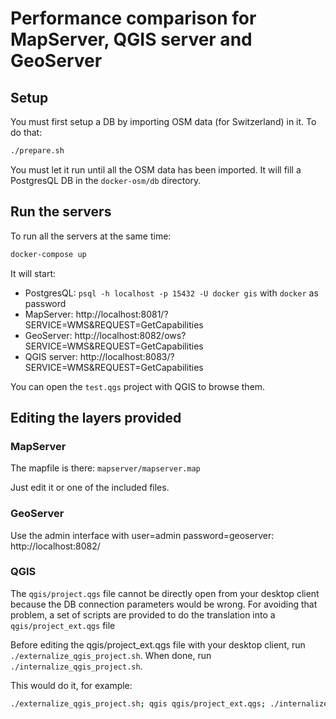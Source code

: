 # Performance comparison for MapServer, QGIS server and GeoServer

## Setup

You must first setup a DB by importing OSM data (for Switzerland) in it.
To do that:

```bash
./prepare.sh
```

You must let it run until all the OSM data has been imported. It will fill a
PostgresQL DB in the `docker-osm/db` directory.

## Run the servers

To run all the servers at the same time:

```bash
docker-compose up
```

It will start:

* PostgresQL: `psql -h localhost -p 15432 -U docker gis` with `docker` as password
* MapServer: http://localhost:8081/?SERVICE=WMS&REQUEST=GetCapabilities
* GeoServer: http://localhost:8082/ows?SERVICE=WMS&REQUEST=GetCapabilities
* QGIS server: http://localhost:8083/?SERVICE=WMS&REQUEST=GetCapabilities

You can open the `test.qgs` project with QGIS to browse them.

## Editing the layers provided

### MapServer

The mapfile is there: `mapserver/mapserver.map`

Just edit it or one of the included files.

### GeoServer

Use the admin interface with user=admin password=geoserver: http://localhost:8082/


### QGIS

The `qgis/project.qgs` file cannot be directly open from your desktop client
because the DB connection parameters would be wrong. For avoiding that problem,
a set of scripts are provided to do the translation into a `qgis/project_ext.qgs`
file

Before editing the qgis/project_ext.qgs file with your desktop client, run
`./externalize_qgis_project.sh`. When done, run `./internalize_qgis_project.sh`.

This would do it, for example:

```bash
./externalize_qgis_project.sh; qgis qgis/project_ext.qgs; ./internalize_qgis_project.sh
```
